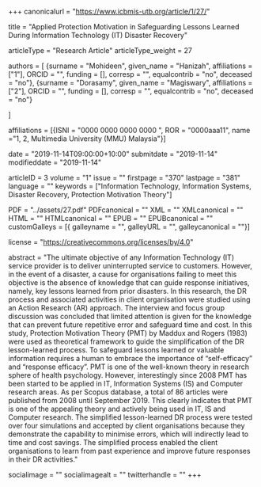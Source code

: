 +++
canonicalurl = "https://www.icbmis-utb.org/article/1/27/"

title = "Applied Protection Motivation in Safeguarding Lessons Learned During Information Technology (IT) Disaster Recovery"

articleType = "Research Article"
articleType_weight = 27

authors = [
  {surname = "Mohideen",  given_name = "Hanizah",  affiliations = ["1"],  ORCID = "", funding = [], corresp = "", equalcontrib = "no", deceased = "no"},
  {surname = "Dorasamy",  given_name = "Magiswary",  affiliations = ["2"],  ORCID = "", funding = [], corresp = "", equalcontrib = "no", deceased = "no"}
  
]

affiliations = [{ISNI = "0000 0000 0000 0000 ", ROR = "0000aaa11", name ="1, 2, Multimedia University (MMU) Malaysia"}]

date = "2019-11-14T09:00:00+10:00"
submitdate = "2019-11-14"
modifieddate = "2019-11-14"

articleID = 3
volume = "1"
issue = ""
firstpage = "370"
lastpage = "381"
language = ""
keywords = ["Information Technology, Information Systems, Disaster Recovery, Protection Motivation Theory"]


PDF = "../assets/27.pdf"
PDFcanonical = ""
XML = ""
XMLcanonical = ""
HTML = ""
HTMLcanonical = ""
EPUB = ""
EPUBcanonical = ""
customGalleys = [{ galleyname = "", galleyURL = "", galleycanonical = ""}]

license = "https://creativecommons.org/licenses/by/4.0"

abstract = "The ultimate objective of any Information Technology (IT) service provider is to deliver uninterrupted service to customers. However, in the event of a disaster, a cause for organisations failing to meet this objective is the absence of knowledge that can guide response initiatives, namely, key lessons learned from prior disasters. In this research, the DR process and associated activities in client organisation were studied using an Action Research (AR) approach. The interview and focus group discussion was concluded that limited attention is given for the knowledge that can prevent future repetitive error and safeguard time and cost. In this study, Protection Motivation Theory (PMT) by Maddux and Rogers (1983) were used as theoretical framework to guide the simplification of the DR lesson-learned process. To safeguard lessons learned or valuable information requires a human to embrace the importance of “self-efficacy” and “response efficacy”. PMT is one of the well-known theory in research sphere of health psychology. However, interestingly since 2008 PMT has been started to be applied in IT, Information Systems (IS) and Computer research areas. As per Scopus database, a total of 86 articles were published from 2008 until September 2019. This clearly indicates that PMT is one of the appealing theory and actively being used in IT, IS and Computer research. The simplified lesson-learned DR process were tested over four simulations and accepted by client organisations because they demonstrate the capability to minimise errors, which will indirectly lead to time and cost savings. The simplified process enabled the client organisations to learn from past experience and improve future responses in their DR activities."


socialimage = ""
socialimagealt = ""
twitterhandle = ""
+++


